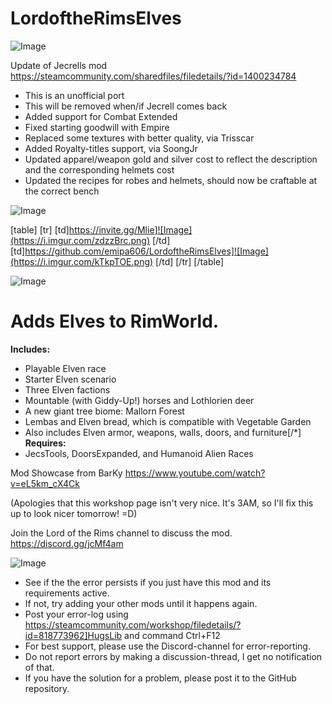 # LordoftheRimsElves

![Image](https://i.imgur.com/WAEzk68.png)

Update of Jecrells mod
https://steamcommunity.com/sharedfiles/filedetails/?id=1400234784

- This is an unofficial port
- This will be removed when/if Jecrell comes back
- Added support for Combat Extended
- Fixed starting goodwill with Empire
- Replaced some textures with better quality, via Trisscar
- Added Royalty-titles support, via SoongJr
- Updated apparel/weapon gold and silver cost to reflect the description and the corresponding helmets cost
- Updated the recipes for robes and helmets, should now be craftable at the correct bench

![Image](https://i.imgur.com/7Gzt3Rg.png)


[table]
	[tr]
		[td]https://invite.gg/Mlie]![Image](https://i.imgur.com/zdzzBrc.png)
[/td]
		[td]https://github.com/emipa606/LordoftheRimsElves]![Image](https://i.imgur.com/kTkpTOE.png)
[/td]
	[/tr]
[/table]
	
![Image](https://i.imgur.com/NOW7jU1.png)


# Adds Elves to RimWorld.

**Includes:**
- Playable Elven race
- Starter Elven scenario
- Three Elven factions
- Mountable (with Giddy-Up!) horses and Lothlorien deer
- A new giant tree biome: Mallorn Forest
- Lembas and Elven bread, which is compatible with Vegetable Garden
-  Also includes Elven armor, weapons, walls, doors, and furniture[/*]
**Requires:**
- JecsTools, DoorsExpanded, and Humanoid Alien Races

Mod Showcase from BarKy
https://www.youtube.com/watch?v=eL5km_cX4Ck

(Apologies that this workshop page isn't very nice. It's 3AM, so I'll fix this up to look nicer tomorrow! =D)

Join the Lord of the Rims channel to discuss the mod.
https://discord.gg/jcMf4am

![Image](https://i.imgur.com/Rs6T6cr.png)



-  See if the the error persists if you just have this mod and its requirements active.
-  If not, try adding your other mods until it happens again.
-  Post your error-log using https://steamcommunity.com/workshop/filedetails/?id=818773962]HugsLib and command Ctrl+F12
-  For best support, please use the Discord-channel for error-reporting.
-  Do not report errors by making a discussion-thread, I get no notification of that.
-  If you have the solution for a problem, please post it to the GitHub repository.



